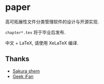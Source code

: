 # paper

高可拓展性文件分类管理软件的设计与开源实现.

`chapter*.tex` 将于毕业后发布.

中文 + LaTeX, 请使用 XeLaTeX 编译.

## Thanks

- [Sakura shem](https://github.com/Sakura-shem/JLUThesis)
- [Geek iFan](https://github.com/geekifan)
